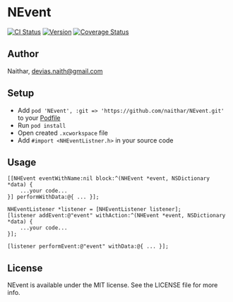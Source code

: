 # NEvent

[![CI Status](http://img.shields.io/travis/Naithar/NEvent.svg?style=flat)](https://travis-ci.org/Naithar/NEvent)
[![Version](https://img.shields.io/cocoapods/v/NEvent.svg?style=flat)](http://cocoapods.org/pods/NEvent)
[![Coverage Status](https://coveralls.io/repos/Naithar/NEvent/badge.svg?branch=master)](https://coveralls.io/r/Naithar/NEvent?branch=master)

## Author

Naithar, devias.naith@gmail.com

## Setup
* Add ```pod 'NEvent', :git => 'https://github.com/naithar/NEvent.git'``` to your [Podfile](http://cocoapods.org/)
* Run ```pod install```
* Open created ```.xcworkspace``` file
* Add ```#import <NHEventListner.h>``` in your source code

## Usage
```objc
[[NHEvent eventWithName:nil block:^(NHEvent *event, NSDictionary *data) {
    ...your code...
}] performWithData:@{ ... }];
```

```objc
NHEventListener *listener = [NHEventListener listener];
[listener addEvent:@"event" withAction:^(NHEvent *event, NSDictionary *data) {
    ...your code...
}];

[listener performEvent:@"event" withData:@{ ... }];
```

## License

NEvent is available under the MIT license. See the LICENSE file for more info.
